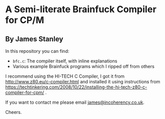 # A Semi-literate Brainfuck Compiler for CP/M

## By James Stanley

In this repository you can find:

 - `bfc.c`: The compiler itself, with inline explanations
 - Various example Brainfuck programs which I ripped off from others

I recommend using the HI-TECH C Compiler, I got it from http://www.z80.eu/c-compiler.html
and installed it using instructions from https://techtinkering.com/2008/10/22/installing-the-hi-tech-z80-c-compiler-for-cpm/ .

If you want to contact me please email james@incoherency.co.uk.

Cheers.
